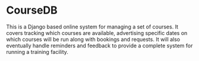 # CourseDB
This is a Django based online system for managing a set of courses.  It covers tracking which courses are available, advertising specific dates on which courses will be run along with bookings and requests.  It will also eventually handle reminders and feedback to provide a complete system for running a training facility.
